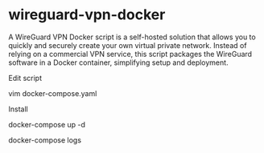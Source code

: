 # wireguard-vpn-docker
A WireGuard VPN Docker script is a self-hosted solution that allows you to quickly and securely create your own virtual private network. Instead of relying on a commercial VPN service, this script packages the WireGuard software in a Docker container, simplifying setup and deployment.


Edit script

vim docker-compose.yaml

Install

docker-compose up -d


docker-compose logs


